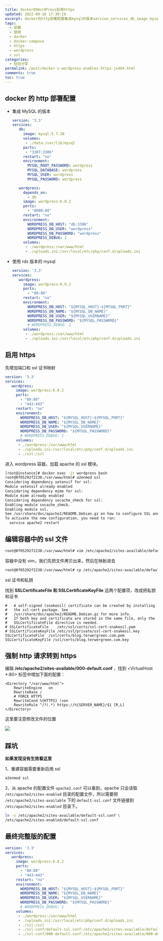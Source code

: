 ```yaml
---
title: docker的WordPress启用https
updated: 2022-09-16 17:30:19
excerpt: docker的http部署配置集成mysql的版本version_services_db_image_mysql_volumes_data_varlibmysqlports__restart_environment_mysql_root_password_wordpressmysql_database_wordpressmysql_user_wordpressmysql_password_wordpresswordpress_depends_on_dbimage_wordpress_ports__rest
tags:
  - 部署
  - 使用
  - docker
  - docker-compose
  - https
  - wordpress
  - ssl
categories:
  - 经验分享
permalink: /post/docker-s-wordpress-enables-https-jv469.html
comments: true
toc: true
---
```

## docker 的 http 部署配置

* 集成 MySQL 的版本

  ```yaml
  version: '3.3'
  services:
     db:
       image: mysql:5.7.38
       volumes:
        - ./data:/var/lib/mysql
       ports:
        - "3307:3306"
       restart: "no"
       environment:
         MYSQL_ROOT_PASSWORD: wordpress
         MYSQL_DATABASE: wordpress
         MYSQL_USER: wordpress
         MYSQL_PASSWORD: wordpress

     wordpress:
       depends_on:
         - db
       image: wordpress:6.0.2
       ports:
         - "8000:80"
       restart: "no"
       environment:
         WORDPRESS_DB_HOST: "db:3306"
         WORDPRESS_DB_USER: "wordpress"
         WORDPRESS_DB_PASSWORD: "wordpress"
         WORDPRESS_DEBUG: 1
       volumes:
        - ./wordpress:/var/www/html
        - ./uploads.ini:/usr/local/etc/php/conf.d/uploads.ini
  ```
* 使用 rds 版本的 mysql

  ```yaml
  version: '3.3'
  services:
     wordpress:
       image: wordpress:6.0.2
       ports:
         - "80:80"
       restart: "no"
       environment:
         WORDPRESS_DB_HOST: "${MYSQL_HOST}:${MYSQL_PORT}"
         WORDPRESS_DB_NAME: "${MYSQL_DB_NAME}"
         WORDPRESS_DB_USER: "${MYSQL_USERNAME}"
         WORDPRESS_DB_PASSWORD: "${MYSQL_PASSWORD}"
         # WORDPRESS_DEBUG: 1
       volumes:
        - ./wordpress:/var/www/html
        - ./uploads.ini:/usr/local/etc/php/conf.d/uploads.ini
  ```

## 启用 https

先增加端口和 ssl 证书映射

```yaml
version: '3.3'
services:
   wordpress:
     image: wordpress:6.0.2
     ports:
       - "80:80"
       - "443:443"
     restart: "no"
     environment:
       WORDPRESS_DB_HOST: "${MYSQL_HOST}:${MYSQL_PORT}"
       WORDPRESS_DB_NAME: "${MYSQL_DB_NAME}"
       WORDPRESS_DB_USER: "${MYSQL_USERNAME}"
       WORDPRESS_DB_PASSWORD: "${MYSQL_PASSWORD}"
       # WORDPRESS_DEBUG: 1
     volumes:
      - ./wordpress:/var/www/html
      - ./uploads.ini:/usr/local/etc/php/conf.d/uploads.ini
      - ./ssl:/ssl
```

进入 wordpress 容器，加载 apache 的 ssl 模块。

```bash
[root@instance]# docker exec -it wordpress bash
root@0f05292f2238:/var/www/html# a2enmod ssl
Considering dependency setenvif for ssl:
Module setenvif already enabled
Considering dependency mime for ssl:
Module mime already enabled
Considering dependency socache_shmcb for ssl:
Enabling module socache_shmcb.
Enabling module ssl.
See /usr/share/doc/apache2/README.Debian.gz on how to configure SSL and create self-signed certificates.
To activate the new configuration, you need to run:
  service apache2 restart
```

## 编辑容器中的 ssl 文件

```bash
root@0f05292f2238:/var/www/html# vim /etc/apache2/sites-available/default-ssl.conf
```

容器中没有 vim，我们先把文件拷贝出来，然后在映射进去

```bash
root@0f05292f2238:/var/www/html# cp /etc/apache2/sites-available/default-ssl.conf /ssl/default-ssl.conf
```

ssl 证书和私钥

找到 **SSLCertificateFile 和 SSLCertificateKeyFile** 这两个配置项，改成把私钥和证书

```properties
#   A self-signed (snakeoil) certificate can be created by installing
#   the ssl-cert package. See
#   /usr/share/doc/apache2/README.Debian.gz for more info.
#   If both key and certificate are stored in the same file, only the
#   SSLCertificateFile directive is needed.
# SSLCertificateFile	/etc/ssl/certs/ssl-cert-snakeoil.pem
# SSLCertificateKeyFile /etc/ssl/private/ssl-cert-snakeoil.key
SSLCertificateFile	/ssl/certs/blog.terwergreen.com.pem
SSLCertificateKeyFile /ssl/certs/blog.terwergreen.com.key
```

## 强制 http 请求转到 https

编辑  **/etc/apache2/sites-available/000-default.conf** ，找到 <VirtualHost *:80> 标签中增加下面的配置：

```properties
<Directory "/var/www/html"> 
    RewriteEngine   on
    RewriteBase /
    # FORCE HTTPS
    RewriteCond %{HTTPS} !=on
    RewriteRule ^/?(.*) https://%{SERVER_NAME}/$1 [R,L]
</Directory>
```

这里要注意修改文件的位置

![](https://img1.terwer.space/api/public/20220916183108.png)​

## 踩坑

**如果发现没有生效看这里**

1、重建容器需要重新启用 ssl

```bash
a2enmod ssl
```

2、从 apache 的配置文件 `apache2.conf` 可以看到，apache 只会读取 `/etc/apache2/sites-enabled` 目录的配置文件，所以需要把 `/etc/apache2/sites-available` 下的 `default-ssl.conf` 文件链接到 `/etc/apache2/sites-enabled` 目录下。

```bash
ln -s /etc/apache2/sites-available/default-ssl.conf \
/etc/apache2/sites-enabled/default-ssl.conf
```

## 最终完整版的配置

```yaml
version: '3.3'
services:
   wordpress:
     image: wordpress:6.0.2
     ports:
       - "80:80"
       - "443:443"
     restart: "no"
     environment:
       WORDPRESS_DB_HOST: "${MYSQL_HOST}:${MYSQL_PORT}"
       WORDPRESS_DB_NAME: "${MYSQL_DB_NAME}"
       WORDPRESS_DB_USER: "${MYSQL_USERNAME}"
       WORDPRESS_DB_PASSWORD: "${MYSQL_PASSWORD}"
       # WORDPRESS_DEBUG: 1
     volumes:
      - ./wordpress:/var/www/html
      - ./uploads.ini:/usr/local/etc/php/conf.d/uploads.ini
      - ./ssl:/ssl
      - ./ssl-conf/default-ssl.conf:/etc/apache2/sites-available/default-ssl.conf
      - ./ssl-conf/000-default.conf:/etc/apache2/sites-available/000-default.conf
```